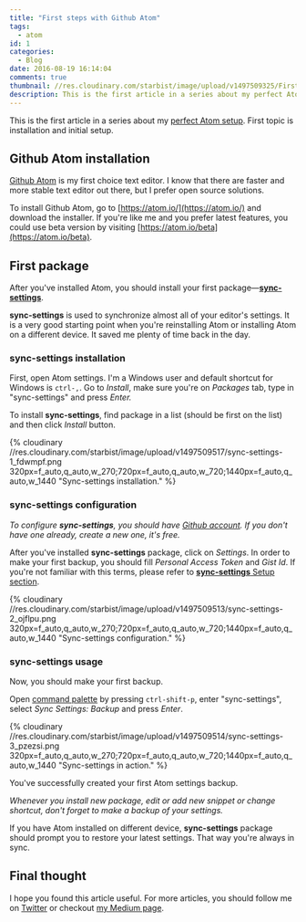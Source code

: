 ```yaml
---
title: "First steps with Github Atom"
tags:
  - atom
id: 1
categories:
  - Blog
date: 2016-08-19 16:14:04
comments: true
thumbnail: //res.cloudinary.com/starbist/image/upload/v1497509325/First-steps-with-Github-Atom_t3pqwm.png
description: This is the first article in a series about my perfect Atom setup. First topic is installation and initial setup.
---
```


This is the first article in a series about my [perfect Atom setup](/en/tag/atom/). First topic is installation and initial setup.

<!-- more -->

## Github Atom installation

[Github Atom](https://atom.io/) is my first choice text editor. I know that there are faster and more stable text editor out there, but I prefer open source solutions.

To install Github Atom, go to [https://atom.io/](https://atom.io/) and download the installer. If you're like me and you prefer latest features, you could use beta version by visiting [https://atom.io/beta](https://atom.io/beta).

## First package

After you've installed Atom, you should install your first package—**[sync-settings](https://atom.io/packages/sync-settings)**.

**sync-settings** is used to synchronize almost all of your editor's settings. It is a very good starting point when you're reinstalling Atom or installing Atom on a different device. It saved me plenty of time back in the day.

### sync-settings installation

First, open Atom settings. I'm a Windows user and default shortcut for Windows is `ctrl-,`. Go to _Install_, make sure you're on _Packages_ tab, type in "sync-settings" and press _Enter._

To install **sync-settings**, find package in a list (should be first on the list) and then click _Install_ button.

{% cloudinary //res.cloudinary.com/starbist/image/upload/v1497509517/sync-settings-1_fdwmpf.png 320px=f_auto,q_auto,w_270;720px=f_auto,q_auto,w_720;1440px=f_auto,q_auto,w_1440 "Sync-settings installation." %}

### sync-settings configuration

_To configure **sync-settings**, you should have [Github account](https://github.com/). If you don't have one already, create a new one, it's free._

After you've installed **sync-settings** package, click on _Settings_. In order to make your first backup, you should fill _Personal Access Token_ and _Gist Id_. If you're not familiar with this terms, please refer to [**sync-settings** Setup section](https://atom.io/packages/sync-settings).

{% cloudinary //res.cloudinary.com/starbist/image/upload/v1497509513/sync-settings-2_ojflpu.png 320px=f_auto,q_auto,w_270;720px=f_auto,q_auto,w_720;1440px=f_auto,q_auto,w_1440 "Sync-settings configuration." %}

### sync-settings usage

Now, you should make your first backup.

Open [command palette](https://atom.io/packages/command-palette) by pressing `ctrl-shift-p`, enter "sync-settings", select _Sync Settings: Backup_ and press _Enter_.

{% cloudinary //res.cloudinary.com/starbist/image/upload/v1497509514/sync-settings-3_pzezsi.png 320px=f_auto,q_auto,w_270;720px=f_auto,q_auto,w_720;1440px=f_auto,q_auto,w_1440 "Sync-settings in action." %}

You've successfully created your first Atom settings backup.

_Whenever you install new package, edit or add new snippet or change shortcut, don't forget to make a backup of your settings._

If you have Atom installed on different device, **sync-settings** package should prompt you to restore your latest settings. That way you're always in sync.

## Final thought

I hope you found this article useful. For more articles, you should follow me on [Twitter](https://twitter.com/malimirkeccita) or checkout [my Medium page](https://medium.com/@malimirkeccita).
